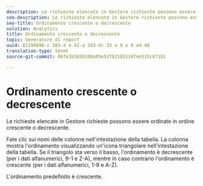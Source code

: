 ```yaml
---
description: Le richieste elencate in Gestore richieste possono essere ordinate in ordine crescente o decrescente.
seo-description: Le richieste elencate in Gestore richieste possono essere ordinate in ordine crescente o decrescente.
seo-title: Ordinamento crescente o decrescente
solution: Analytics
title: Ordinamento crescente o decrescente
topic: Generatore di report
uuid: 81199890-c 183-4 e 42-a 343-dc 33 a 9 e 9 ed 46
translation-type: tm+mt
source-git-commit: 86fe1b3650100a05e52fb2102134fee515c871b1

---
```



# Ordinamento crescente o decrescente

Le richieste elencate in Gestore richieste possono essere ordinate in ordine crescente o decrescente.

Fate clic sui nomi delle colonne nell'intestazione della tabella. La colonna mostra l'ordinamento visualizzando un'icona triangolare nell'intestazione della tabella. Se il triangolo sta verso il basso, l'ordinamento è decrescente (per i dati alfanumerici, 9-1 e Z-A), mentre in caso contrario l'ordinamento è crescente (per i dati alfanumerici, 1-9 e A-Z).

L'ordinamento predefinito è crescente.

